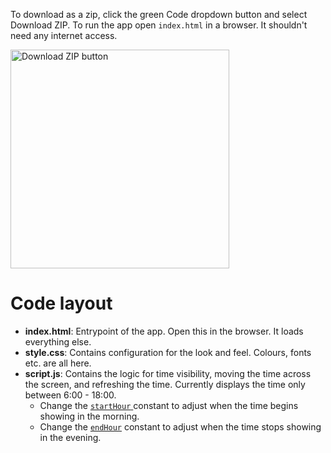 To download as a zip, click the green Code dropdown button and select Download ZIP. To run the app open `index.html` in a browser. It shouldn't need any internet
access.

<img src="https://user-images.githubusercontent.com/3740993/112770432-b831dd80-8ff4-11eb-8a1d-3e9da1dadc69.png" alt="Download ZIP button" width="350">

# Code layout

* **index.html**: Entrypoint of the app. Open this in the browser. It loads
  everything else.
* **style.css**: Contains configuration for the look and feel. Colours, fonts etc. are
  all here.
* **script.js**: Contains the logic for time visibility, moving the time across
  the screen, and refreshing the time. Currently displays the time only between 6:00 - 18:00.
  * Change the [`startHour` ](https://github.com/ecterceocgan/gm-wild-tv/blob/main/script.js#L1) constant to adjust when the time begins showing in the morning.
  * Change the [`endHour`](https://github.com/ecterceocgan/gm-wild-tv/blob/main/script.js#L2) constant to adjust when the time stops showing in the evening.
